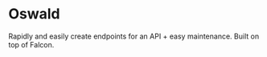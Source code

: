 # Oswald
Rapidly and easily create endpoints for an API + easy maintenance. Built on top of Falcon.
